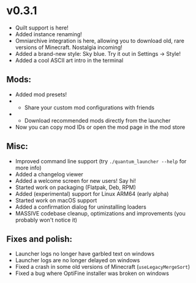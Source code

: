 # v0.3.1
- Quilt support is here!
- Added instance renaming!
- Omniarchive integration is here, allowing you to download old, rare versions of Minecraft. Nostalgia incoming!
- Added a brand-new style: Sky blue. Try it out in Settings -> Style!
- Added a cool ASCII art intro in the terminal
## Mods:
- Added mod presets!
- - Share your custom mod configurations with friends
- - Download recommended mods directly from the launcher
- Now you can copy mod IDs or open the mod page in the mod store
## Misc:
- Improved command line support (try `./quantum_launcher --help` for more info)
- Added a changelog viewer
- Added a welcome screen for new users! Say hi!
- Started work on packaging (Flatpak, Deb, RPM)
- Added (experimental) support for Linux ARM64 (early alpha)
- Started work on macOS support
- Added a confirmation dialog for uninstalling loaders
- MASSIVE codebase cleanup, optimizations and improvements (you probably won't notice it)
## Fixes and polish:
- Launcher logs no longer have garbled text on windows
- Launcher logs are no longer delayed on windows
- Fixed a crash in some old versions of Minecraft (`useLegacyMergeSort`)
- Fixed a bug where OptiFine installer was broken on windows
